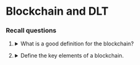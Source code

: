 # Blockchain and DLT

### Recall questions

1. <details markdown=1><summary markdown="span"> What is a good definition for the blockchain? </summary>
    
    \
    ![](../../static/BDT/bdt1.png)

</details>

2. <details markdown=1><summary markdown="span"> Define the key elements of a blockchain. </summary>
    
    \
    Key elements:
    - ==transaction==
    - ==ledger==: double spending
    - ==block==

</details>
